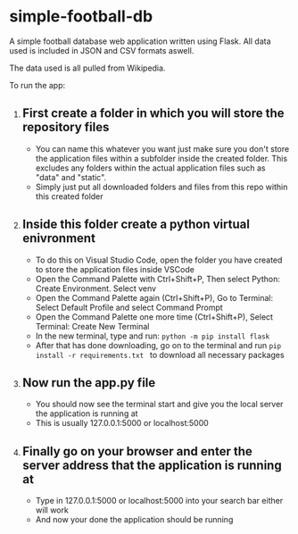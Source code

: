 # simple-football-db
A simple football database web application written using Flask. All data used is included in JSON and CSV formats aswell.

The data used is all pulled from Wikipedia.

To run the app:

1. First create a folder in which you will store the repository files
   -
   - You can name this whatever you want just make sure you don't store the application files within a subfolder inside the created folder. This excludes any folders
   within the actual application files such as "data" and "static".
   - Simply just put all downloaded folders and files from this repo within this created folder
2. Inside this folder create a python virtual enivronment
   -
   - To do this on Visual Studio Code, open the folder you have created to store the application files inside VSCode
   - Open the Command Palette with Ctrl+Shift+P, Then select Python: Create Environment. Select venv
   - Open the Command Palette again (Ctrl+Shift+P), Go to Terminal: Select Default Profile and select Command Prompt
   - Open the Command Palette one more time (Ctrl+Shift+P), Select Terminal: Create New Terminal
   - In the new terminal, type and run: ```python -m pip install flask```
   - After that has done downloading, go on to the terminal and run ```pip install -r requirements.txt ``` to download all necessary packages
3. Now run the app.py file
   -
   - You should now see the terminal start and give you the local server the application is running at
   - This is usually 127.0.0.1:5000 or localhost:5000
4. Finally go on your browser and enter the server address that the application is running at
   -
   - Type in 127.0.0.1:5000 or localhost:5000 into your search bar either will work
   - And now your done the application should be running

   
   
